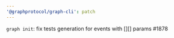 ```yaml
---
'@graphprotocol/graph-cli': patch
---
```


`graph init`: fix tests generation for events with [][] params #1878
